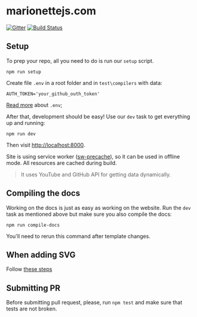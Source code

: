 marionettejs.com
================

[![Gitter](https://badges.gitter.im/Join%20Chat.svg)](https://gitter.im/marionettejs/marionettejs.com?utm_source=badge&utm_medium=badge&utm_campaign=pr-badge&utm_content=badge)
[![Build Status](https://travis-ci.org/marionettejs/marionettejs.com.svg?branch=master)](https://travis-ci.org/marionettejs/marionettejs.com)

## Setup

To prep your repo, all you need to do is run our `setup` script.

    npm run setup
 
Create file `.env` in a root folder and in `test\compilers` with data:

```
AUTH_TOKEN='your_github_outh_token'
```
[Read more](https://github.com/motdotla/dotenv) about `.env`; 

After that, development should be easy! Use our `dev` task to get everything up and running:

    npm run dev

Then visit [http://localhost:8000](http://localhost:8000).

Site is using service worker ([sw-precache](https://github.com/GoogleChrome/sw-precache)), so it can be used in offline mode. All resources are cached during build.

> It uses YouTube and GitHub API for getting data dynamically.

## Compiling the docs

Working on the docs is just as easy as working on the website. Run the `dev` task as mentioned above but make sure you also compile the docs:

    npm run compile-docs

You'll need to rerun this command after template changes.

## When adding SVG

Follow [these steps](./svg-steps.md)

## Submitting PR

Before submitting pull request, please, run `npm test` and make sure that tests are not broken. 
